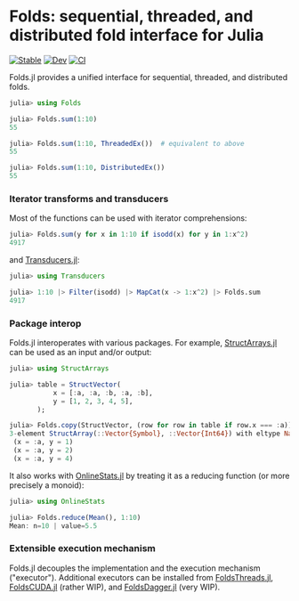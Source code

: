 # Folds: sequential, threaded, and distributed fold interface for Julia

[![Stable](https://img.shields.io/badge/docs-stable-blue.svg)](https://juliafolds2.github.io/Folds.jl/stable)
[![Dev](https://img.shields.io/badge/docs-dev-blue.svg)](https://juliafolds2.github.io/Folds.jl/dev)
[![CI](https://github.com/JuliaFolds/Folds.jl/actions/workflows/ci.yml/badge.svg)](https://github.com/JuliaFolds2/Folds.jl/actions/workflows/ci.yml)

Folds.jl provides a unified interface for sequential, threaded, and
distributed folds.

```julia
julia> using Folds

julia> Folds.sum(1:10)
55

julia> Folds.sum(1:10, ThreadedEx())  # equivalent to above
55

julia> Folds.sum(1:10, DistributedEx())
55
```

### Iterator transforms and transducers

Most of the functions can be used with iterator comprehensions:

```julia
julia> Folds.sum(y for x in 1:10 if isodd(x) for y in 1:x^2)
4917
```

and [Transducers.jl](https://github.com/JuliaFolds2/Transducers.jl):

```julia
julia> using Transducers

julia> 1:10 |> Filter(isodd) |> MapCat(x -> 1:x^2) |> Folds.sum
4917
```

### Package interop

Folds.jl interoperates with various packages. For example,
[StructArrays.jl](https://github.com/JuliaArrays/StructArrays.jl) can be used as
an input and/or output:

```JULIA
julia> using StructArrays

julia> table = StructVector(
           x = [:a, :a, :b, :a, :b],
           y = [1, 2, 3, 4, 5],
       );

julia> Folds.copy(StructVector, (row for row in table if row.x === :a))
3-element StructArray(::Vector{Symbol}, ::Vector{Int64}) with eltype NamedTuple{(:x, :y), Tuple{Symbol, Int64}}:
 (x = :a, y = 1)
 (x = :a, y = 2)
 (x = :a, y = 4)
```

It also works with [OnlineStats.jl](https://github.com/joshday/OnlineStats.jl)
by treating it as a reducing function (or more precisely a monoid):

```julia
julia> using OnlineStats

julia> Folds.reduce(Mean(), 1:10)
Mean: n=10 | value=5.5
```

### Extensible execution mechanism

Folds.jl decouples the implementation and the execution mechanism
("executor"). Additional executors can be installed from
[FoldsThreads.jl](https://github.com/JuliaFolds2/FoldsThreads.jl),
[FoldsCUDA.jl](https://github.com/JuliaFolds2/FoldsCUDA.jl) (rather WIP), and
[FoldsDagger.jl](https://github.com/JuliaFolds2/FoldsDagger.jl) (very WIP).
